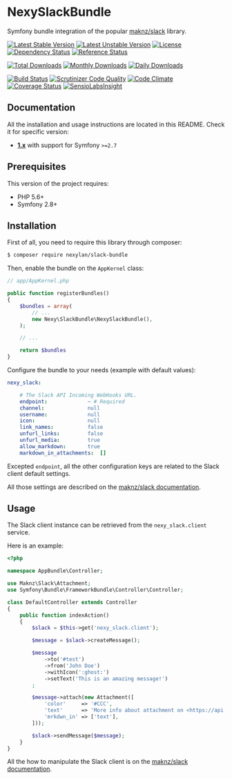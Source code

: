 # NexySlackBundle

Symfony bundle integration of the popular [maknz/slack](https://github.com/maknz/slack) library.

[![Latest Stable Version](https://poser.pugx.org/nexylan/slack-bundle/v/stable)](https://packagist.org/packages/nexylan/slack-bundle)
[![Latest Unstable Version](https://poser.pugx.org/nexylan/slack-bundle/v/unstable)](https://packagist.org/packages/nexylan/slack-bundle)
[![License](https://poser.pugx.org/nexylan/slack-bundle/license)](https://packagist.org/packages/nexylan/slack-bundle)
[![Dependency Status](https://www.versioneye.com/php/nexy:slack-bundle/badge.svg)](https://www.versioneye.com/php/nexylan:slack-bundle)
[![Reference Status](https://www.versioneye.com/php/nexy:slack-bundle/reference_badge.svg)](https://www.versioneye.com/php/nexylan:slack-bundle/references)

[![Total Downloads](https://poser.pugx.org/nexylan/slack-bundle/downloads)](https://packagist.org/packages/nexylan/slack-bundle)
[![Monthly Downloads](https://poser.pugx.org/nexylan/slack-bundle/d/monthly)](https://packagist.org/packages/nexylan/slack-bundle)
[![Daily Downloads](https://poser.pugx.org/nexylan/slack-bundle/d/daily)](https://packagist.org/packages/nexylan/slack-bundle)

[![Build Status](https://travis-ci.org/nexylan/NexySlackBundle.svg?branch=master)](https://travis-ci.org/nexylan/NexySlackBundle)
[![Scrutinizer Code Quality](https://scrutinizer-ci.com/g/nexylan/NexySlackBundle/badges/quality-score.png?b=master)](https://scrutinizer-ci.com/g/nexylan/NexySlackBundle/?branch=master)
[![Code Climate](https://codeclimate.com/github/nexylan/NexySlackBundle/badges/gpa.svg)](https://codeclimate.com/github/nexylan/NexySlackBundle)
[![Coverage Status](https://coveralls.io/repos/nexylan/NexySlackBundle/badge.svg?branch=master)](https://coveralls.io/r/nexylan/NexySlackBundle?branch=master)
[![SensioLabsInsight](https://insight.sensiolabs.com/projects/15e2cfed-cfb8-4856-ac0d-92768fc0c324/mini.png)](https://insight.sensiolabs.com/projects/8a6b5dd0-e974-478c-92ee-43125cb7bae3)

## Documentation

All the installation and usage instructions are located in this README.
Check it for specific version:

* [__1.x__](https://github.com/Soullivaneuh/IsoCodesValidator/tree/master) with support for Symfony `>=2.7`

## Prerequisites

This version of the project requires:

* PHP 5.6+
* Symfony 2.8+

## Installation

First of all, you need to require this library through composer:

``` bash
$ composer require nexylan/slack-bundle
```

Then, enable the bundle on the `AppKernel` class:

``` php
// app/AppKernel.php

public function registerBundles()
{
    $bundles = array(
        // ...
        new Nexy\SlackBundle\NexySlackBundle(),
    );

    // ...

    return $bundles
}
```

Configure the bundle to your needs (example with default values):

```yaml
nexy_slack:

    # The Slack API Incoming WebHooks URL.
    endpoint:             ~ # Required
    channel:              null
    username:             null
    icon:                 null
    link_names:           false
    unfurl_links:         false
    unfurl_media:         true
    allow_markdown:       true
    markdown_in_attachments:  []
```

Excepted `endpoint`, all the other configuration keys are related to the Slack client default settings.

All those settings are described on the [maknz/slack documentation](https://github.com/maknz/slack#settings).

## Usage

The Slack client instance can be retrieved from the `nexy_slack.client` service.

Here is an example:

```php
<?php

namespace AppBundle\Controller;

use Maknz\Slack\Attachment;
use Symfony\Bundle\FrameworkBundle\Controller\Controller;

class DefaultController extends Controller
{
    public function indexAction()
    {
        $slack = $this->get('nexy_slack.client');

        $message = $slack->createMessage();

        $message
            ->to('#test')
            ->from('John Doe')
            ->withIcon(':ghost:')
            ->setText('This is an amazing message!')
        ;

        $message->attach(new Attachment([
            'color'     => '#CCC',
            'text'      => 'More info about attachment on <https://api.slack.com/docs/formatting|Slack documentation>!',
            'mrkdwn_in' => ['text'],
        ]));

        $slack->sendMessage($message);
    }
}
```

All the how to manipulate the Slack client is on the [maknz/slack documentation](https://github.com/maknz/slack#sending-messages).
